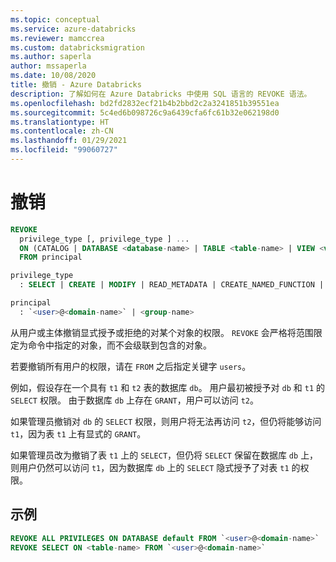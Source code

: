 ```yaml
---
ms.topic: conceptual
ms.service: azure-databricks
ms.reviewer: mamccrea
ms.custom: databricksmigration
ms.author: saperla
author: mssaperla
ms.date: 10/08/2020
title: 撤销 - Azure Databricks
description: 了解如何在 Azure Databricks 中使用 SQL 语言的 REVOKE 语法。
ms.openlocfilehash: bd2fd2832ecf21b4b2bbd2c2a3241851b39551ea
ms.sourcegitcommit: 5c4ed6b098726c9a6439cfa6fc61b32e062198d0
ms.translationtype: HT
ms.contentlocale: zh-CN
ms.lasthandoff: 01/29/2021
ms.locfileid: "99060727"
---
```

# <a name="revoke"></a>撤销

```sql
REVOKE
  privilege_type [, privilege_type ] ...
  ON (CATALOG | DATABASE <database-name> | TABLE <table-name> | VIEW <view-name> | FUNCTION <function-name> | ANONYMOUS FUNCTION | ANY FILE)
  FROM principal

privilege_type
  : SELECT | CREATE | MODIFY | READ_METADATA | CREATE_NAMED_FUNCTION | ALL PRIVILEGES

principal
  : `<user>@<domain-name>` | <group-name>
```

从用户或主体撤销显式授予或拒绝的对某个对象的权限。 ``REVOKE`` 会严格将范围限定为命令中指定的对象，而不会级联到包含的对象。

若要撤销所有用户的权限，请在 ``FROM`` 之后指定关键字 ``users``。

例如，假设存在一个具有 ``t1`` 和 ``t2`` 表的数据库 ``db``。 用户最初被授予对 ``db`` 和 ``t1`` 的 ``SELECT`` 权限。 由于数据库 ``db`` 上存在 ``GRANT``，用户可以访问 ``t2``。

如果管理员撤销对 ``db`` 的 ``SELECT`` 权限，则用户将无法再访问 ``t2``，但仍将能够访问 ``t1``，因为表 ``t1`` 上有显式的 ``GRANT``。

如果管理员改为撤销了表 ``t1`` 上的 ``SELECT``，但仍将 ``SELECT`` 保留在数据库 ``db`` 上，则用户仍然可以访问 ``t1``，因为数据库 ``db`` 上的 ``SELECT`` 隐式授予了对表 ``t1`` 的权限。

## <a name="examples"></a>示例

```sql
REVOKE ALL PRIVILEGES ON DATABASE default FROM `<user>@<domain-name>`
REVOKE SELECT ON <table-name> FROM `<user>@<domain-name>`
```